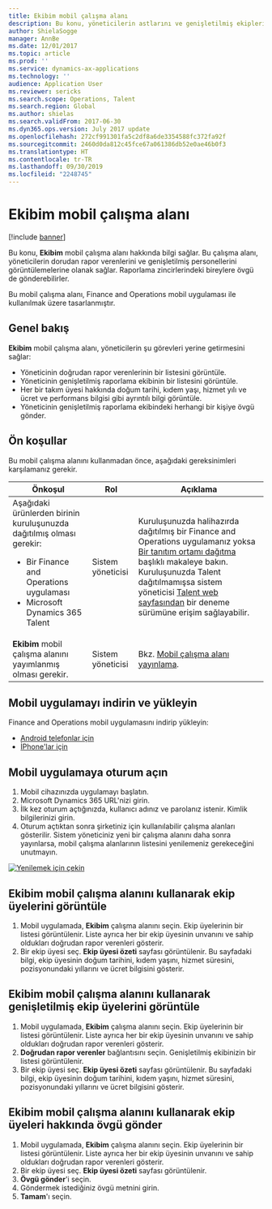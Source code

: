 ```yaml
---
title: Ekibim mobil çalışma alanı
description: Bu konu, yöneticilerin astlarını ve genişletilmiş ekiplerini görüntülemelerini sağlayan Ekibim mobil çalışma alanı hakkında bilgi sağlar. Kullanıcılar, raporlama zincirlerindeki bireylere övgü de gönderebilirler.
author: ShielaSogge
manager: AnnBe
ms.date: 12/01/2017
ms.topic: article
ms.prod: ''
ms.service: dynamics-ax-applications
ms.technology: ''
audience: Application User
ms.reviewer: sericks
ms.search.scope: Operations, Talent
ms.search.region: Global
ms.author: shielas
ms.search.validFrom: 2017-06-30
ms.dyn365.ops.version: July 2017 update
ms.openlocfilehash: 272cf991301fa5c2df8a6de3354588fc372fa92f
ms.sourcegitcommit: 2460d0da812c45fce67a061386db52e0ae46b0f3
ms.translationtype: HT
ms.contentlocale: tr-TR
ms.lasthandoff: 09/30/2019
ms.locfileid: "2248745"
---
```

# <a name="my-team-mobile-workspace"></a>Ekibim mobil çalışma alanı

[!include [banner](../includes/banner.md)]

Bu konu, **Ekibim** mobil çalışma alanı hakkında bilgi sağlar. Bu çalışma alanı, yöneticilerin dorudan rapor verenlerini ve genişletilmiş personellerini görüntülemelerine olanak sağlar. Raporlama zincirlerindeki bireylere övgü de gönderebilirler.

Bu mobil çalışma alanı, Finance and Operations mobil uygulaması ile kullanılmak üzere tasarlanmıştır.

## <a name="overview"></a>Genel bakış 
**Ekibim** mobil çalışma alanı, yöneticilerin şu görevleri yerine getirmesini sağlar:

- Yöneticinin doğrudan rapor verenlerinin bir listesini görüntüle.
- Yöneticinin genişletilmiş raporlama ekibinin bir listesini görüntüle.
- Her bir takım üyesi hakkında doğum tarihi, kıdem yaşı, hizmet yılı ve ücret ve performans bilgisi gibi ayrıntılı bilgi görüntüle.
- Yöneticinin genişletilmiş raporlama ekibindeki herhangi bir kişiye övgü gönder.

## <a name="prerequisites"></a>Ön koşullar
Bu mobil çalışma alanını kullanmadan önce, aşağıdaki gereksinimleri karşılamanız gerekir.

<table>
<thead>
<tr class="header">
<th>Önkoşul</th>
<th>Rol</th>
<th>Açıklama</th>
</tr>
</thead>
<tbody>
<tr class="odd">
<td>Aşağıdaki ürünlerden birinin kuruluşunuzda dağıtılmış olması gerekir:
<ul><li>Bir Finance and Operations uygulaması</li>
<li>Microsoft Dynamics 365 Talent</li>
</ul>
</td>
<td>Sistem yöneticisi</td>
<td>Kuruluşunuzda halihazırda dağıtılmış bir Finance and Operations uygulamanız yoksa <a href="../deployment/deploy-demo-environment.md">Bir tanıtım ortamı dağıtma</a> başlıklı makaleye bakın. Kuruluşunuzda Talent dağıtılmamışsa sistem yöneticisi <a href="https://www.microsoft.com/dynamics365/talent">Talent web sayfasından</a> bir deneme sürümüne erişim sağlayabilir.
</td>
</tr>
<tr class="even">
<td><strong>Ekibim</strong> mobil çalışma alanını yayımlanmış olması gerekir.</td>
<td>Sistem yöneticisi</td>
<td>Bkz. <a href="publish-mobile-workspace.md">Mobil çalışma alanı yayınlama</a>.</td>
</tr>
</tbody>
</table>

## <a name="download-and-install-the-mobile-app"></a>Mobil uygulamayı indirin ve yükleyin

Finance and Operations mobil uygulamasını indirip yükleyin:

-   [Android telefonlar için](https://go.microsoft.com/fwlink/?linkid=850662)
-   [İPhone'lar için](https://go.microsoft.com/fwlink/?linkid=850663)

## <a name="sign-in-to-the-mobile-app"></a>Mobil uygulamaya oturum açın
1.  Mobil cihazınızda uygulamayı başlatın.
2.  Microsoft Dynamics 365 URL'nizi girin.
3.  İlk kez oturum açtığınızda, kullanıcı adınız ve parolanız istenir. Kimlik bilgilerinizi girin.
4.  Oturum açtıktan sonra şirketiniz için kullanılabilir çalışma alanları gösterilir. Sistem yöneticiniz yeni bir çalışma alanını daha sonra yayınlarsa, mobil çalışma alanlarının listesini yenilemeniz gerekeceğini unutmayın.

[![Yenilemek için çekin](./media/pull-to-refresh-list-of-workspaces-183x300.png)](./media/pull-to-refresh-list-of-workspaces.png)

## <a name="view-team-members-by-using-the-my-team-mobile-workspace"></a>Ekibim mobil çalışma alanını kullanarak ekip üyelerini görüntüle
1.  Mobil uygulamada, **Ekibim** çalışma alanını seçin. Ekip üyelerinin bir listesi görüntülenir. Liste ayrıca her bir ekip üyesinin unvanını ve sahip oldukları doğrudan rapor verenleri gösterir.
2.  Bir ekip üyesi seç. **Ekip üyesi özeti** sayfası görüntülenir. Bu sayfadaki bilgi, ekip üyesinin doğum tarihini, kıdem yaşını, hizmet süresini, pozisyonundaki yıllarını ve ücret bilgisini gösterir.

## <a name="view-extended-team-members-by-using-the-my-team-mobile-workspace"></a>Ekibim mobil çalışma alanını kullanarak genişletilmiş ekip üyelerini görüntüle
1.  Mobil uygulamada, **Ekibim** çalışma alanını seçin. Ekip üyelerinin bir listesi görüntülenir. Liste ayrıca her bir ekip üyesinin unvanını ve sahip oldukları doğrudan rapor verenleri gösterir.
1.  **Doğrudan rapor verenler** bağlantısını seçin. Genişletilmiş ekibinizin bir listesi görüntülenir.
1.  Bir ekip üyesi seç. **Ekip üyesi özeti** sayfası görüntülenir. Bu sayfadaki bilgi, ekip üyesinin doğum tarihini, kıdem yaşını, hizmet süresini, pozisyonundaki yıllarını ve ücret bilgisini gösterir.

## <a name="send-praise-about-team-members-by-using-the-my-team-mobile-workspace"></a>Ekibim mobil çalışma alanını kullanarak ekip üyeleri hakkında övgü gönder
1.  Mobil uygulamada, **Ekibim** çalışma alanını seçin. Ekip üyelerinin bir listesi görüntülenir. Liste ayrıca her bir ekip üyesinin unvanını ve sahip oldukları doğrudan rapor verenleri gösterir.
1.  Bir ekip üyesi seç. **Ekip üyesi özeti** sayfası görüntülenir.
1.  **Övgü gönder**'i seçin. 
1. Göndermek istediğiniz övgü metnini girin. 
1. **Tamam**'ı seçin.

